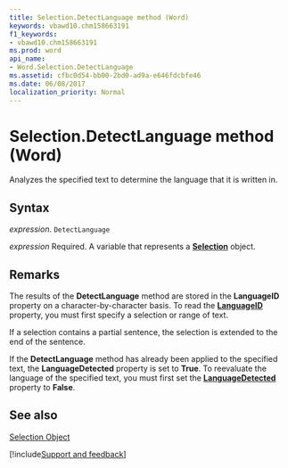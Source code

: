 ```yaml
---
title: Selection.DetectLanguage method (Word)
keywords: vbawd10.chm158663191
f1_keywords:
- vbawd10.chm158663191
ms.prod: word
api_name:
- Word.Selection.DetectLanguage
ms.assetid: cfbc0d54-bb00-2bd0-ad9a-e646fdcbfe46
ms.date: 06/08/2017
localization_priority: Normal
---
```



# Selection.DetectLanguage method (Word)

Analyzes the specified text to determine the language that it is written in.


## Syntax

_expression_. `DetectLanguage`

_expression_ Required. A variable that represents a **[Selection](Word.Selection.md)** object.


## Remarks

The results of the  **DetectLanguage** method are stored in the **LanguageID** property on a character-by-character basis. To read the **[LanguageID](Word.Language.ID.md)** property, you must first specify a selection or range of text.

If a selection contains a partial sentence, the selection is extended to the end of the sentence.

If the  **DetectLanguage** method has already been applied to the specified text, the **LanguageDetected** property is set to **True**. To reevaluate the language of the specified text, you must first set the **[LanguageDetected](Word.Document.LanguageDetected.md)** property to **False**.


## See also


[Selection Object](Word.Selection.md)

[!include[Support and feedback](~/includes/feedback-boilerplate.md)]